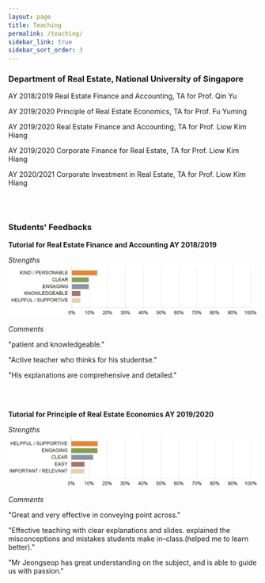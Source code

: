 ```yaml
---
layout: page
title: Teaching
permalink: /teaching/
sidebar_link: true
sidebar_sort_order: 3
---
```

### Department of Real Estate, National University of Singapore

AY 2018/2019 Real Estate Finance and Accounting, TA for Prof. Qin Yu

AY 2019/2020 Principle of Real Estate Economics, TA for Prof. Fu Yuming

AY 2019/2020 Real Estate Finance and Accounting, TA for Prof. Liow Kim Hiang

AY 2019/2020 Corporate Finance for Real Estate, TA for Prof. Liow Kim Hiang

AY 2020/2021 Corporate Investment in Real Estate, TA for Prof. Liow Kim Hiang

<br>
<br> 

### Students' Feedbacks

**Tutorial for Real Estate Finance and Accounting AY 2018/2019**

*Strengths*
<img src="/assets/img/re1705(accounting).png" />

*Comments*


"patient and knowledgeable."

"Active teacher who thinks for his studentse."

"His explanations are comprehensive and detailed."
 
<br> 
<br> 
 
**Tutorial for Principle of Real Estate Economics AY 2019/2020**

*Strengths*
<img src="/assets/img/re1704.png" />

*Comments*


"Great and very effective in conveying point across."

"Effective teaching with clear explanations and slides. explained the misconceptions and mistakes students make in–class.(helped me to learn better)."

"Mr Jeongseop has great understanding on the subject, and is able to guide us with passion."
